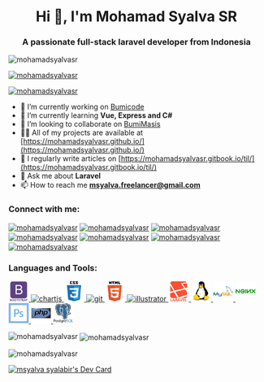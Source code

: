 <h1 align="center">Hi 👋, I'm Mohamad Syalva SR</h1>
<h3 align="center">A passionate full-stack laravel developer from Indonesia</h3>

<p align="left"> <img src="https://komarev.com/ghpvc/?username=mohamadsyalvasr&label=Profile%20views&color=0e75b6&style=flat" alt="mohamadsyalvasr" /> </p>

<p align="left"> <a href="https://github.com/ryo-ma/github-profile-trophy"><img src="https://github-profile-trophy.vercel.app/?username=mohamadsyalvasr" alt="mohamadsyalvasr" /></a> </p>

<p align="left"> <a href="https://twitter.com/mohamadsyalvasr" target="blank"><img src="https://img.shields.io/twitter/follow/mohamadsyalvasr?logo=twitter&style=for-the-badge" alt="mohamadsyalvasr" /></a> </p>

- 🔭 I’m currently working on [Bumicode](https://github.com/bumicode)
- 🌱 I’m currently learning **Vue, Express and C#**
- 👯 I’m looking to collaborate on [BumiMasis](https://github.com/bumicode/BumiMasis)
- 👨‍💻 All of my projects are available at [https://mohamadsyalvasr.github.io/](https://mohamadsyalvasr.github.io/)
- 📝 I regularly write articles on [https://mohamadsyalvasr.gitbook.io/til/](https://mohamadsyalvasr.gitbook.io/til/)
- 💬 Ask me about **Laravel**
- 📫 How to reach me **msyalva.freelancer@gmail.com**

<h3 align="left">Connect with me:</h3>
<p align="left">
<a href="https://dev.to/mohamadsyalvasr" target="blank"><img align="center" src="https://raw.githubusercontent.com/rahuldkjain/github-profile-readme-generator/master/src/images/icons/Social/devto.svg" alt="mohamadsyalvasr" height="30" width="40" /></a>
<a href="https://twitter.com/mohamadsyalvasr" target="blank"><img align="center" src="https://raw.githubusercontent.com/rahuldkjain/github-profile-readme-generator/master/src/images/icons/Social/twitter.svg" alt="mohamadsyalvasr" height="30" width="40" /></a>
<a href="https://linkedin.com/in/mohamadsyalvasr" target="blank"><img align="center" src="https://raw.githubusercontent.com/rahuldkjain/github-profile-readme-generator/master/src/images/icons/Social/linked-in-alt.svg" alt="mohamadsyalvasr" height="30" width="40" /></a>
<a href="https://fb.com/mohamadsyalvasr" target="blank"><img align="center" src="https://raw.githubusercontent.com/rahuldkjain/github-profile-readme-generator/master/src/images/icons/Social/facebook.svg" alt="mohamadsyalvasr" height="30" width="40" /></a>
<a href="https://instagram.com/mohamadsyalvasr" target="blank"><img align="center" src="https://raw.githubusercontent.com/rahuldkjain/github-profile-readme-generator/master/src/images/icons/Social/instagram.svg" alt="mohamadsyalvasr" height="30" width="40" /></a>
<a href="https://dribbble.com/mohamadsyalvasr" target="blank"><img align="center" src="https://raw.githubusercontent.com/rahuldkjain/github-profile-readme-generator/master/src/images/icons/Social/dribbble.svg" alt="mohamadsyalvasr" height="30" width="40" /></a>
<a href="https://medium.com/@mohamadsyalvasr" target="blank"><img align="center" src="https://raw.githubusercontent.com/rahuldkjain/github-profile-readme-generator/master/src/images/icons/Social/medium.svg" alt="mohamadsyalvasr" height="30" width="40" /></a>
</p>

<h3 align="left">Languages and Tools:</h3>
<p align="left"> <a href="https://getbootstrap.com" target="_blank" rel="noreferrer"> <img src="https://raw.githubusercontent.com/devicons/devicon/master/icons/bootstrap/bootstrap-plain-wordmark.svg" alt="bootstrap" width="40" height="40"/> </a> <a href="https://www.chartjs.org" target="_blank" rel="noreferrer"> <img src="https://www.chartjs.org/media/logo-title.svg" alt="chartjs" width="40" height="40"/> </a> <a href="https://www.w3schools.com/css/" target="_blank" rel="noreferrer"> <img src="https://raw.githubusercontent.com/devicons/devicon/master/icons/css3/css3-original-wordmark.svg" alt="css3" width="40" height="40"/> </a> <a href="https://git-scm.com/" target="_blank" rel="noreferrer"> <img src="https://www.vectorlogo.zone/logos/git-scm/git-scm-icon.svg" alt="git" width="40" height="40"/> </a> <a href="https://www.w3.org/html/" target="_blank" rel="noreferrer"> <img src="https://raw.githubusercontent.com/devicons/devicon/master/icons/html5/html5-original-wordmark.svg" alt="html5" width="40" height="40"/> </a> <a href="https://www.adobe.com/in/products/illustrator.html" target="_blank" rel="noreferrer"> <img src="https://www.vectorlogo.zone/logos/adobe_illustrator/adobe_illustrator-icon.svg" alt="illustrator" width="40" height="40"/> </a> <a href="https://laravel.com/" target="_blank" rel="noreferrer"> <img src="https://raw.githubusercontent.com/devicons/devicon/master/icons/laravel/laravel-plain-wordmark.svg" alt="laravel" width="40" height="40"/> </a> <a href="https://www.linux.org/" target="_blank" rel="noreferrer"> <img src="https://raw.githubusercontent.com/devicons/devicon/master/icons/linux/linux-original.svg" alt="linux" width="40" height="40"/> </a> <a href="https://www.mysql.com/" target="_blank" rel="noreferrer"> <img src="https://raw.githubusercontent.com/devicons/devicon/master/icons/mysql/mysql-original-wordmark.svg" alt="mysql" width="40" height="40"/> </a> <a href="https://www.nginx.com" target="_blank" rel="noreferrer"> <img src="https://raw.githubusercontent.com/devicons/devicon/master/icons/nginx/nginx-original.svg" alt="nginx" width="40" height="40"/> </a> <a href="https://www.photoshop.com/en" target="_blank" rel="noreferrer"> <img src="https://raw.githubusercontent.com/devicons/devicon/master/icons/photoshop/photoshop-line.svg" alt="photoshop" width="40" height="40"/> </a> <a href="https://www.php.net" target="_blank" rel="noreferrer"> <img src="https://raw.githubusercontent.com/devicons/devicon/master/icons/php/php-original.svg" alt="php" width="40" height="40"/> </a> <a href="https://www.postgresql.org" target="_blank" rel="noreferrer"> <img src="https://raw.githubusercontent.com/devicons/devicon/master/icons/postgresql/postgresql-original-wordmark.svg" alt="postgresql" width="40" height="40"/> </a> </p>

<p><img align="left" src="https://github-readme-stats.vercel.app/api/top-langs?username=mohamadsyalvasr&show_icons=true&locale=en&layout=compact" alt="mohamadsyalvasr" /></p>

<p>&nbsp;<img align="center" src="https://github-readme-stats.vercel.app/api?username=mohamadsyalvasr&show_icons=true&locale=en" alt="mohamadsyalvasr" /></p>

<p><img align="center" src="https://github-readme-streak-stats.herokuapp.com/?user=mohamadsyalvasr&" alt="mohamadsyalvasr" /></p>

<a href="https://app.daily.dev/mohamadsyalvasr"><img src="https://api.daily.dev/devcards/71e5b23c18684d5a88ba15c758eda609.png?r=60b" width="200" alt="msyalva syalabir's Dev Card"/></a>

<!--
**mohamadsyalvasr/mohamadsyalvasr** is a ✨ _special_ ✨ repository because its `README.md` (this file) appears on your GitHub profile.

Here are some ideas to get you started:

- 🔭 I’m currently working on ...
- 🌱 I’m currently learning ...
- 👯 I’m looking to collaborate on ...
- 🤔 I’m looking for help with ...
- 💬 Ask me about ...
- 📫 How to reach me: ...
- 😄 Pronouns: ...
- ⚡ Fun fact: ...
-->
